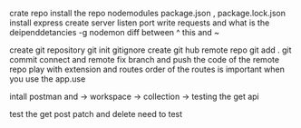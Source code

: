   crate repo
  install the repo
 nodemodules package.json , package.lock.json
install express create server listen port write requests and what is the deipenddetancies 
-g 
 nodemon
  diff between ^ this and ~ 

  create git repository 
  git init 
  gitignore 
  create git hub remote repo
  git add .
  git commit 
  connect and remote 
  fix branch 
  and push the code of the remote repo
play with extension and routes
order of the routes is important when you use the app.use 

intall postman and ->  workspace -> collection -> testing the get api

test the get post patch and delete need to test